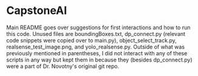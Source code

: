 # CapstoneAI

Main README goes over suggestions for first interactions and how to run this code. Unused files are boundingBoxes.txt, dp_connect.py (relevant code snippets were copied over to main.py), object_select_track.py, realsense_test_image.png, and yolo_realsense.py. Outside of what was previously mentioned in parentheses, I did not interact with any of these scripts in any way but kept them in because they (besides dp_connect.py) were a part of Dr. Novotny's original git repo.

